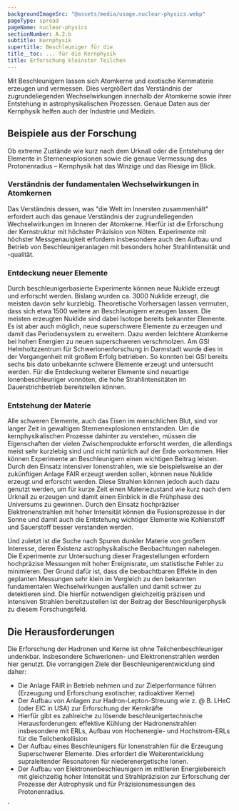 ```yaml
---
backgroundImageSrc: "@assets/media/usage.nuclear-physics.webp"
pageType: spread
pageName: nuclear-physics
sectionNumber: A.2.b
subtitle: Kernphysik
supertitle: Beschleuniger für die
title__toc: ... für die Kernphysik
title: Erforschung kleinster Teilchen
---
```


<div class="spread--left spread-area--intro">

Mit Beschleunigern lassen sich Atomkerne und exotische Kernmaterie erzeugen und vermessen. Dies vergrößert das Verständnis der zugrundeliegenden Wechselwirkungen innerhalb der Atomkerne sowie ihrer Entstehung in astrophysikalischen Prozessen. Genaue Daten aus der Kernphysik helfen auch der Industrie und Medizin.

</div>

<div class="spread--right spread-area--c-1 spread-area--small">

## Beispiele aus der Forschung

Ob extreme Zustände wie kurz nach dem Urknall oder die Entstehung der Elemente in Sternenexplosionen sowie die genaue Vermessung des Protonenradius – Kernphysik hat das Winzige und das Riesige im Blick.

### Verständnis der fundamentalen Wechselwirkungen in Atomkernen

Das Verständnis dessen, was "die Welt im Innersten zusammenhält" erfordert auch das genaue Verständnis der zugrundeliegenden Wechselwirkungen im Inneren der Atomkerne. Hierfür ist die Erforschung der Kernstruktur mit höchster Präzision von Nöten. Experimente mit höchster Messgenauigkeit erfordern insbesondere auch den Aufbau und Betrieb von Beschleunigeranlagen mit besonders hoher Strahlintensität und -qualität.

### Entdeckung neuer Elemente

Durch beschleunigerbasierte Experimente können neue Nuklide erzeugt und erforscht werden. Bislang wurden ca. 3000 Nuklide erzeugt, die meisten davon sehr kurzlebig. Theoretische Vorhersagen lassen vermuten, dass sich etwa 1500 weitere an Beschleunigern erzeugen lassen. Die meisten erzeugten Nuklide sind dabei Isotope bereits bekannter Elemente. Es ist aber auch möglich, neue superschwere Elemente zu erzeugen und damit das Periodensystem zu erweitern. Dazu werden leichtere Atomkerne bei hohen Energien zu neuen superschweren verschmolzen. Am GSI Helmholtzzentrum für Schwerionenforschung in Darmstadt wurde dies in der Vergangenheit mit großem Erfolg betrieben. So konnten bei GSI bereits sechs bis dato unbekannte schwere Elemente erzeugt und untersucht werden. Für die Entdeckung weiterer Elemente sind neuartige Ionenbeschleuniger vonnöten, die hohe Strahlintensitäten im Dauerstrichbetrieb bereitstellen können.

</div>

<div class="spread--right spread-area--c-2 spread-area--small">

### Entstehung der Materie

Alle schweren Elemente, auch das Eisen im menschlichen Blut, sind vor langer Zeit in gewaltigen Sternenexplosionen entstanden. Um die kernphysikalischen Prozesse dahinter zu verstehen, müssen die Eigenschaften der vielen Zwischenprodukte erforscht werden, die allerdings meist sehr kurzlebig sind und nicht natürlich auf der Erde vorkommen. Hier können Experimente an Beschleunigern einen wichtigen Beitrag leisten. Durch den Einsatz intensiver Ionenstrahlen, wie sie beispielsweise an der zukünftigen Anlage FAIR erzeugt werden sollen, können neue Nuklide erzeugt und erforscht werden. Diese Strahlen können jedoch auch dazu genutzt werden, um für kurze Zeit einen Materiezustand wie kurz nach dem Urknall zu erzeugen und damit einen Einblick in die Frühphase des Universums zu gewinnen. Durch den Einsatz hochpräziser Elektronenstrahlen mit hoher Intensität können die Fusionsprozesse in der Sonne und damit auch die Entstehung wichtiger Elemente wie Kohlenstoff und Sauerstoff besser verstanden werden.

</div>

<div class="hidden">

<!-- ### Neue Physik und dunkle Materie

Das Standardmodell der Teilchenphysik ist ein wichtiges, bewährtes Instrument zur Beschreibung der Materie und ihrer fundamentalen Wechselwirkungen und ist auch für die Beschreibung der Wechselwirkungen in der Kernphysik wichtig. Trotz allem gibt es Beobachtungen, die sich mit diesem Modell nicht vereinbaren lassen. Als bekanntes Beispiel sei hier die Baryonenasymmetrie genannt, die zu einem Ungleichgewicht zwischen Materie und Antimaterie nach dem Urknall und damit letztlich zur Existenz des Lebens führt. Die Erforschung von Symmetrieverletzungen mit hochpräzisen Messungen an Atomkernen stellt daher einen weiteren faszinierenden Forschungszweig der Hadronen- und Kernphysik dar. Auch fundamentale Größen wie der Radius des Protons stehen wieder auf dem Prüfstand, nachdem unterschiedliche Messmethoden zu statistisch unvereinbaren Messwerten geführt haben. Hier könnten auch bisher unverstandene physikalische Prozesse jenseits des Standardmodells zugrunde liegen. -->

</div>

<div class="spread--right spread-area--c-2 spread-area--small .hidden">

Und zuletzt ist die Suche nach Spuren dunkler Materie von großem Interesse, deren Existenz astrophysikalische Beobachtungen nahelegen. Die Experimente zur Untersuchung dieser Fragestellungen erfordern hochpräzise Messungen mit hoher Ereignisrate, um statistische Fehler zu minimieren. Der Grund dafür ist, dass die beobachtbaren Effekte in den geplanten Messungen sehr klein im Vergleich zu den bekannten fundamentalen Wechselwirkungen ausfallen und damit schwer zu detektieren sind. Die hierfür notwendigen gleichzeitig präzisen und intensiven Strahlen bereitzustellen ist der Beitrag der Beschleunigerphysik zu diesem Forschungsfeld.

</div>

<div class="spread--right spread-area--c-3 spread-area--small">

## Die Herausforderungen

Die Erforschung der Hadronen und Kerne ist ohne Teilchenbeschleuniger undenkbar. Insbesondere Schwerionen- und Elektronenstrahlen werden hier genutzt. Die vorrangigen Ziele der Beschleunigerentwicklung sind daher:

- Die Anlage FAIR in Betrieb nehmen und zur Zielperformance führen (Erzeugung und Erforschung exotischer, radioaktiver Kerne)
- Der Aufbau von Anlagen zur Hadron-Lepton-Streuung wie z. @ B. LHeC (oder EIC in USA) zur Erforschung der Kernkräfte
- Hierfür gibt es zahlreiche zu lösende beschleunigertechnische Herausforderungen: effektive Kühlung der Hadronenstrahlen insbesondere mit ERLs, Aufbau von Hochenergie- und Hochstrom-ERLs für die Teilchenkollision
- Der Aufbau eines Beschleunigers für Ionenstrahlen für die Erzeugung Superschwerer Elemente. Dies erfordert die Weiterentwicklung supraleitender Resonatoren für niederenergetische Ionen.
- Der Aufbau von Elektronenbeschleunigern im mittleren Energiebereich mit gleichzeitig hoher Intensität und Strahlpräzision zur Erforschung der Prozesse der Astrophysik und für Präzisionsmessungen des Protonenradius.

´
